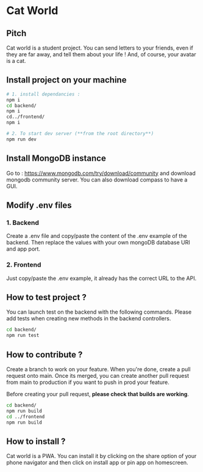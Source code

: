 # Cat World

## Pitch

Cat world is a student project. You can send letters to your friends, even if they are far away, and tell them about your life ! And, of course, your avatar is a cat.

## Install project on your machine

```bash
# 1. install dependancies :
npm i
cd backend/
npm i
cd../frontend/
npm i

# 2. To start dev server (**from the root directory**)
npm run dev
```

## Install MongoDB instance

Go to : https://www.mongodb.com/try/download/community and download mongodb community server. You can also download compass to have a GUI.

## Modify .env files

### 1. Backend

Create a .env file and copy/paste the content of the .env example of the backend. Then replace the values with your own mongoDB database URI and app port.

### 2. Frontend

Just copy/paste the .env example, it already has the correct URL to the API.

## How to test project ?

You can launch test on the backend with the following commands. Please add tests when creating new methods in the backend controllers.

```bash
cd backend/
npm run test
```

## How to contribute ?

Create a branch to work on your feature. When you're done, create a pull request onto main. Once its merged, you can create another pull request from main to production if you want to push in prod your feature.

Before creating your pull request, **please check that builds are working**.

```bash
cd backend/
npm run build
cd ../frontend
npm run build
```

## How to install ?

Cat world is a PWA. You can install it by clicking on the share option of your phone navigator and then click on install app or pin app on homescreen.
